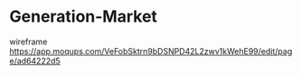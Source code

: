 # Generation-Market


wireframe
https://app.moqups.com/VeFobSktrn9bDSNPD42L2zwv1kWehE99/edit/page/ad64222d5
